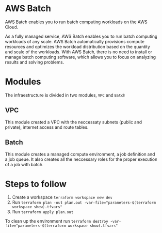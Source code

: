 # AWS Batch
AWS Batch enables you to run batch computing workloads on the AWS Cloud.

As a fully managed service, AWS Batch enables you to run batch computing workloads of any scale. AWS Batch automatically provisions compute resources and optimizes the workload distribution based on the quantity and scale of the workloads. With AWS Batch, there is no need to install or manage batch computing software, which allows you to focus on analyzing results and solving problems. 

# Modules
The infraestructure is divided in two modules, `VPC` and `Batch`
## VPC
This module created a VPC with the neccessaty subnets (public and private), internet access and route tables.

## Batch
This module creates a managed compute environment, a job definition and a job queue. It also creates all the neccessary roles for the proper execution of a job with batch.

# Steps to follow

1. Create a workspace `terraform workspace new dev`
2. Run `terraform plan -out plan.out -var-file="parameters-$(terraform workspace show).tfvars" `
3. Run `terraform apply plan.out`

To clean up the environment run `terraform destroy -var-file="parameters-$(terraform workspace show).tfvars"`